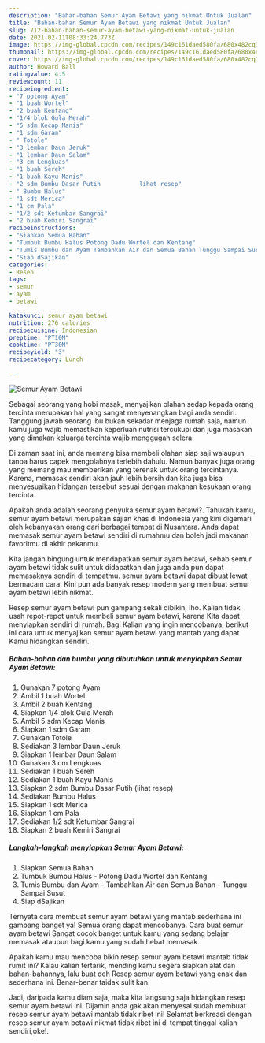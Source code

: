 ```yaml
---
description: "Bahan-bahan Semur Ayam Betawi yang nikmat Untuk Jualan"
title: "Bahan-bahan Semur Ayam Betawi yang nikmat Untuk Jualan"
slug: 712-bahan-bahan-semur-ayam-betawi-yang-nikmat-untuk-jualan
date: 2021-02-11T08:33:24.773Z
image: https://img-global.cpcdn.com/recipes/149c161daed580fa/680x482cq70/semur-ayam-betawi-foto-resep-utama.jpg
thumbnail: https://img-global.cpcdn.com/recipes/149c161daed580fa/680x482cq70/semur-ayam-betawi-foto-resep-utama.jpg
cover: https://img-global.cpcdn.com/recipes/149c161daed580fa/680x482cq70/semur-ayam-betawi-foto-resep-utama.jpg
author: Howard Ball
ratingvalue: 4.5
reviewcount: 11
recipeingredient:
- "7 potong Ayam"
- "1 buah Wortel"
- "2 buah Kentang"
- "1/4 blok Gula Merah"
- "5 sdm Kecap Manis"
- "1 sdm Garam"
- " Totole"
- "3 lembar Daun Jeruk"
- "1 lembar Daun Salam"
- "3 cm Lengkuas"
- "1 buah Sereh"
- "1 buah Kayu Manis"
- "2 sdm Bumbu Dasar Putih           lihat resep"
- " Bumbu Halus"
- "1 sdt Merica"
- "1 cm Pala"
- "1/2 sdt Ketumbar Sangrai"
- "2 buah Kemiri Sangrai"
recipeinstructions:
- "Siapkan Semua Bahan"
- "Tumbuk Bumbu Halus Potong Dadu Wortel dan Kentang"
- "Tumis Bumbu dan Ayam Tambahkan Air dan Semua Bahan Tunggu Sampai Susut"
- "Siap dSajikan"
categories:
- Resep
tags:
- semur
- ayam
- betawi

katakunci: semur ayam betawi 
nutrition: 276 calories
recipecuisine: Indonesian
preptime: "PT10M"
cooktime: "PT30M"
recipeyield: "3"
recipecategory: Lunch

---
```



![Semur Ayam Betawi](https://img-global.cpcdn.com/recipes/149c161daed580fa/680x482cq70/semur-ayam-betawi-foto-resep-utama.jpg)

Sebagai seorang yang hobi masak, menyajikan olahan sedap kepada orang tercinta merupakan hal yang sangat menyenangkan bagi anda sendiri. Tanggung jawab seorang ibu bukan sekadar menjaga rumah saja, namun kamu juga wajib memastikan keperluan nutrisi tercukupi dan juga masakan yang dimakan keluarga tercinta wajib menggugah selera.

Di zaman  saat ini, anda memang bisa membeli olahan siap saji walaupun tanpa harus capek mengolahnya terlebih dahulu. Namun banyak juga orang yang memang mau memberikan yang terenak untuk orang tercintanya. Karena, memasak sendiri akan jauh lebih bersih dan kita juga bisa menyesuaikan hidangan tersebut sesuai dengan makanan kesukaan orang tercinta. 



Apakah anda adalah seorang penyuka semur ayam betawi?. Tahukah kamu, semur ayam betawi merupakan sajian khas di Indonesia yang kini digemari oleh kebanyakan orang dari berbagai tempat di Nusantara. Anda dapat memasak semur ayam betawi sendiri di rumahmu dan boleh jadi makanan favoritmu di akhir pekanmu.

Kita jangan bingung untuk mendapatkan semur ayam betawi, sebab semur ayam betawi tidak sulit untuk didapatkan dan juga anda pun dapat memasaknya sendiri di tempatmu. semur ayam betawi dapat dibuat lewat bermacam cara. Kini pun ada banyak resep modern yang membuat semur ayam betawi lebih nikmat.

Resep semur ayam betawi pun gampang sekali dibikin, lho. Kalian tidak usah repot-repot untuk membeli semur ayam betawi, karena Kita dapat menyiapkan sendiri di rumah. Bagi Kalian yang ingin mencobanya, berikut ini cara untuk menyajikan semur ayam betawi yang mantab yang dapat Kamu hidangkan sendiri.

<!--inarticleads1-->

##### Bahan-bahan dan bumbu yang dibutuhkan untuk menyiapkan Semur Ayam Betawi:

1. Gunakan 7 potong Ayam
1. Ambil 1 buah Wortel
1. Ambil 2 buah Kentang
1. Siapkan 1/4 blok Gula Merah
1. Ambil 5 sdm Kecap Manis
1. Siapkan 1 sdm Garam
1. Gunakan  Totole
1. Sediakan 3 lembar Daun Jeruk
1. Siapkan 1 lembar Daun Salam
1. Gunakan 3 cm Lengkuas
1. Sediakan 1 buah Sereh
1. Sediakan 1 buah Kayu Manis
1. Siapkan 2 sdm Bumbu Dasar Putih           (lihat resep)
1. Sediakan  Bumbu Halus
1. Siapkan 1 sdt Merica
1. Siapkan 1 cm Pala
1. Sediakan 1/2 sdt Ketumbar Sangrai
1. Siapkan 2 buah Kemiri Sangrai




<!--inarticleads2-->

##### Langkah-langkah menyiapkan Semur Ayam Betawi:

1. Siapkan Semua Bahan
1. Tumbuk Bumbu Halus - Potong Dadu Wortel dan Kentang
1. Tumis Bumbu dan Ayam - Tambahkan Air dan Semua Bahan - Tunggu Sampai Susut
1. Siap dSajikan




Ternyata cara membuat semur ayam betawi yang mantab sederhana ini gampang banget ya! Semua orang dapat mencobanya. Cara buat semur ayam betawi Sangat cocok banget untuk kamu yang sedang belajar memasak ataupun bagi kamu yang sudah hebat memasak.

Apakah kamu mau mencoba bikin resep semur ayam betawi mantab tidak rumit ini? Kalau kalian tertarik, mending kamu segera siapkan alat dan bahan-bahannya, lalu buat deh Resep semur ayam betawi yang enak dan sederhana ini. Benar-benar taidak sulit kan. 

Jadi, daripada kamu diam saja, maka kita langsung saja hidangkan resep semur ayam betawi ini. Dijamin anda gak akan menyesal sudah membuat resep semur ayam betawi mantab tidak ribet ini! Selamat berkreasi dengan resep semur ayam betawi nikmat tidak ribet ini di tempat tinggal kalian sendiri,oke!.

